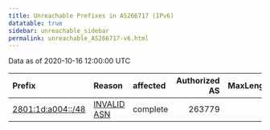 ```yaml
---
title: Unreachable Prefixes in AS266717 (IPv6)
datatable: true
sidebar: unreachable_sidebar
permalink: unreachable_AS266717-v6.html
---
```


Data as of 2020-10-16 12:00:00 UTC


<div class="datatable-begin"></div>

| Prefix                                                       | Reason                                                                                                    | affected   |   Authorized AS |   MaxLength | Anchor                                         |   unreachable /48s |
|:-------------------------------------------------------------|:----------------------------------------------------------------------------------------------------------|:-----------|----------------:|------------:|:-----------------------------------------------|-------------------:|
| [2801:1d:a004::/48](https://stat.ripe.net/2801:1d:a004::/48) | [INVALID ASN](https://rpki-validator.ripe.net/announcement-preview?asn=AS266717&prefix=2801:1d:a004::/48) | complete   |          263779 |          48 | [LACNIC](unreachable_LACNIC_RPKI_Root-v6.html) |                  1 |

<div class="datatable-end"></div>